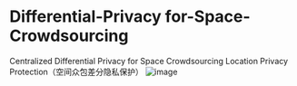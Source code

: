 # Differential-Privacy for-Space-Crowdsourcing
Centralized Differential Privacy for Space Crowdsourcing Location Privacy Protection（空间众包差分隐私保护）
![image](https://github.com/hxlabc/Differential-Privacy-for-Space-Crowdsourcing/blob/master/run/distribution.jpg)
